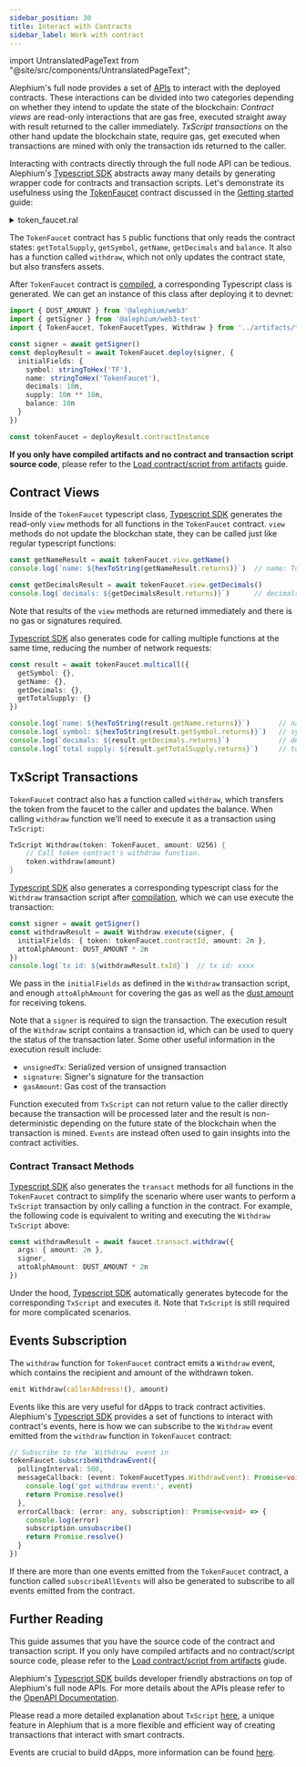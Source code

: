 ```yaml
---
sidebar_position: 30
title: Interact with Contracts
sidebar_label: Work with contract
---
```


import UntranslatedPageText from "@site/src/components/UntranslatedPageText";

<UntranslatedPageText />

Alephium's full node provides a set of
[APIs](https://node.mainnet.alephium.org/docs/#/Contracts) to
interact with the deployed contracts. These interactions can be
divided into two categories depending on whether they intend to update
the state of the blockchain: *Contract views* are read-only
interactions that are gas free, executed straight away with result
returned to the caller immediately. *TxScript transactions* on the
other hand update the blockchain state, require gas, get executed when
transactions are mined with only the transaction ids returned to the
caller.

Interacting with contracts directly through the full node API can be
tedious. Alephium's [Typescript SDK](/sdk/getting-started) abstracts away
many details by generating wrapper code for contracts and transaction
scripts. Let's demonstrate its usefulness using the
[TokenFaucet](https://github.com/alephium/nextjs-template/blob/main/contracts/token.ral)
contract discussed in the [Getting started](/dapps/tutorials/quick-start)
guide:

<details>
<summary>token_faucet.ral</summary>
<p>

```rust
import "std/fungible_token_interface"

// Defines a contract named `TokenFaucet`.
// A contract is a collection of fields (its state) and functions.
// Once deployed, a contract resides at a specific address on the Alephium blockchain.
// Contract fields are permanently stored in contract storage.
// A contract can issue an initial amount of token at its deployment.
Contract TokenFaucet(
    symbol: ByteVec,
    name: ByteVec,
    decimals: U256,
    supply: U256,
    mut balance: U256
) implements IFungibleToken {

    // Events allow for logging of activities on the blockchain.
    // Alephium clients can listen to events in order to react to contract state changes.
    event Withdraw(to: Address, amount: U256)

    enum ErrorCodes {
        InvalidWithdrawAmount = 0
    }

    // A public function that returns the initial supply of the contract's token.
    // Note that the field must be initialized as the amount of the issued token.
    pub fn getTotalSupply() -> U256 {
        return supply
    }

    // A public function that returns the symbol of the token.
    pub fn getSymbol() -> ByteVec {
        return symbol
    }

    // A public function that returns the name of the token.
    pub fn getName() -> ByteVec {
        return name
    }

    // A public function that returns the decimals of the token.
    pub fn getDecimals() -> U256 {
        return decimals
    }

    // A public function that returns the current balance of the contract.
    pub fn balance() -> U256 {
        return balance
    }

    // A public function that transfers tokens to anyone who calls it.
    // The function is annotated with `updateFields = true` as it changes the contract fields.
    // The function is annotated as using contract assets as it does.
    @using(assetsInContract = true, updateFields = true, checkExternalCaller = false)
    pub fn withdraw(amount: U256) -> () {
        // Debug events can be helpful for error analysis
        emit Debug(`The current balance is ${balance}`)

        // Make sure the amount is valid
        assert!(amount <= 2, ErrorCodes.InvalidWithdrawAmount)
        // Functions postfixed with `!` are built-in functions.
        transferTokenFromSelf!(callerAddress!(), selfTokenId!(), amount)
        // Ralph does not allow underflow.
        balance = balance - amount

        // Emit the event defined earlier.
        emit Withdraw(callerAddress!(), amount)
    }
}
```
</p></details>

The `TokenFaucet` contract has `5` public functions that only reads
the contract states: `getTotalSupply`, `getSymbol`, `getName`,
`getDecimals` and `balance`. It also has a function called `withdraw`,
which not only updates the contract state, but also transfers assets.

After `TokenFaucet` contract is
[compiled](/dapps/tutorials/quick-start#compile-your-contract), a
corresponding Typescript class is generated. We can get an instance of
this class after deploying it to devnet:

```typescript
import { DUST_AMOUNT } from '@alephium/web3'
import { getSigner } from '@alephium/web3-test'
import { TokenFaucet, TokenFaucetTypes, Withdraw } from '../artifacts/ts'

const signer = await getSigner()
const deployResult = await TokenFaucet.deploy(signer, {
  initialFields: {
    symbol: stringToHex('TF'),
    name: stringToHex('TokenFaucet'),
    decimals: 18n,
    supply: 10n ** 18n,
    balance: 10n
  }
})

const tokenFaucet = deployResult.contractInstance
```

**If you only have compiled artifacts and no contract and transaction
script source code**, please refer to the [Load contract/script from
artifacts](/dapps/tutorials/dapp-recipes#load-contractscript-from-artifacts)
guide.

## Contract Views

Inside of the `TokenFaucet` typescript class, [Typescript
SDK](/sdk/getting-started) generates the read-only `view` methods for
all functions in the `TokenFaucet` contract. `view` methods do not
update the blockchan state, they can be called just like regular
typescript functions:

```typescript
const getNameResult = await tokenFaucet.view.getName()
console.log(`name: ${hexToString(getNameResult.returns)}`)  // name: TokenFaucet

const getDecimalsResult = await tokenFaucet.view.getDecimals()
console.log(`decimals: ${getDecimalsResult.returns)}`)      // decimals: 18
```

Note that results of the `view` methods are returned immediately and
there is no gas or signatures required.

[Typescript SDK](/sdk/getting-started) also generates code for calling
multiple functions at the same time, reducing the number of network
requests:

```typescript
const result = await tokenFaucet.multicall({
  getSymbol: {},
  getName: {},
  getDecimals: {},
  getTotalSupply: {}
})

console.log(`name: ${hexToString(result.getName.returns)}`)       // name: TokenFaucet
console.log(`symbol: ${hexToString(result.getSymbol.returns)}`)   // symbol: TF
console.log(`decimals: ${result.getDecimals.returns}`)            // decimals: 18
console.log(`total supply: ${result.getTotalSupply.returns}`)     // total supply: 10
```

## TxScript Transactions

`TokenFaucet` contract also has a function called `withdraw`, which
transfers the token from the faucet to the caller and updates the
balance. When calling `withdraw` function we'll need to execute it as
a transaction using `TxScript`:

```rust
TxScript Withdraw(token: TokenFaucet, amount: U256) {
    // Call token contract's withdraw function.
    token.withdraw(amount)
}
```

[Typescript SDK](/sdk/getting-started) also generates a corresponding
typescript class for the `Withdraw` transaction script after
[compilation](/dapps/tutorials/quick-start#compile-your-contract),
which we can use execute the transaction:

```typescript
const signer = await getSigner()
const withdrawResult = await Withdraw.execute(signer, {
  initialFields: { token: tokenFaucet.contractId, amount: 2n },
  attoAlphAmount: DUST_AMOUNT * 2n
})
console.log(`tx id: ${withdrawResult.txId}`)  // tx id: xxxx
```

We pass in the `initialFields` as defined in the `Withdraw` transaction
script, and enough `attoAlphAmount` for covering the gas as well as the [dust
amount](/dapps/concepts/dust-amounts) for receiving tokens.

Note that a `signer` is required to sign the transaction. The
execution result of the `Withdraw` script contains a transaction id,
which can be used to query the status of the transaction later. Some
other useful information in the execution result include:

- `unsignedTx`: Serialized version of unsigned transaction
- `signature`: Signer's signature for the transaction
- `gasAmount`: Gas cost of the transaction

Function executed from `TxScript` can not return value to the caller
directly because the transaction will be processed later and the result is
non-deterministic depending on the future state of the blockchain when
the transaction is mined. `Events` are instead often used to gain insights
into the contract activities.

### Contract Transact Methods

[Typescript SDK](/sdk/getting-started) also generates the `transact`
methods for all functions in the `TokenFaucet` contract to simplify
the scenario where user wants to perform a `TxScript` transaction by
only calling a function in the contract. For example, the following
code is equivalent to writing and executing the `Withdraw` `TxScript`
above:

```typescript
const withdrawResult = await faucet.transact.withdraw({
  args: { amount: 2n },
  signer,
  attoAlphAmount: DUST_AMOUNT * 2n
})
```

Under the hood, [Typescript SDK](/sdk/getting-started) automatically
generates bytecode for the corresponding `TxScript` and executes
it. Note that `TxScript` is still required for more complicated
scenarios.

## Events Subscription

The `withdraw` function for `TokenFaucet` contract emits a `Withdraw`
event, which contains the recipient and amount of the withdrawn token.

```rust
emit Withdraw(callerAddress!(), amount)
```

Events like this are very useful for dApps to track contract
activities. Alephium's [Typescript SDK](/sdk/getting-started) provides a set
of functions to interact with contract's events, here is how we can
subscribe to the `Withdraw` event emitted from the `withdraw` function
in `TokenFaucet` contract:


```typescript
// Subscribe to the `Withdraw` event in
tokenFaucet.subscribeWithdrawEvent({
  pollingInterval: 500,
  messageCallback: (event: TokenFaucetTypes.WithdrawEvent): Promise<void> => {
    console.log('got withdraw event:', event)
    return Promise.resolve()
  },
  errorCallback: (error: any, subscription): Promise<void> => {
    console.log(error)
    subscription.unsubscribe()
    return Promise.resolve()
  }
})
```

If there are more than one events emitted from the `TokenFaucet`
contract, a function called `subscribeAllEvents` will also be
generated to subscribe to all events emitted from the contract.

## Further Reading

This guide assumes that you have the source code of the contract and
transaction script. If you only have compiled artifacts and no
contract/script source code, please refer to the [Load contract/script
from
artifacts](/dapps/tutorials/dapp-recipes#load-contractscript-from-artifacts) giude.

Alephium's [Typescript SDK](/sdk/getting-started) builds developer friendly
abstractions on top of Alephium's full node APIs. For more details
about the APIs please refer to the [OpenAPI
Documentation](https://node.mainnet.alephium.org/docs).

Please read a more detailed explanation about `TxScript`
[here](/dapps/concepts/programming-model#txscript), a unique feature in
Alephium that is a more flexible and efficient way of creating
transactions that interact with smart contracts.

Events are crucial to build dApps, more information can be found
[here](/sdk/events). 
